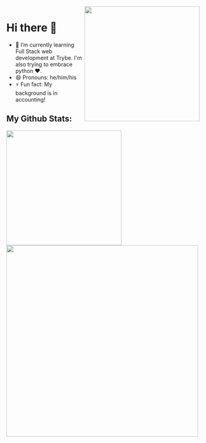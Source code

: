 <img align="right" width="300" height="300" src="https://octocat-generator-assets.githubusercontent.com/my-octocat-1617918975815.png">

# Hi there 👋

- 🌱 I’m currently learning Full Stack web development at Trybe. I'm also trying to embrace python :heart:.
- 😄 Pronouns: he/him/his
- ⚡ Fun fact: My background is in accounting!

## My Github Stats:
<img align="left" width="300" height="300" src="https://github-readme-stats.vercel.app/api/top-langs/?username=igmriegel">
<img align="left" width="500" height="500" src="https://github-readme-stats.vercel.app/api?username=igmriegel&count_private=true">
